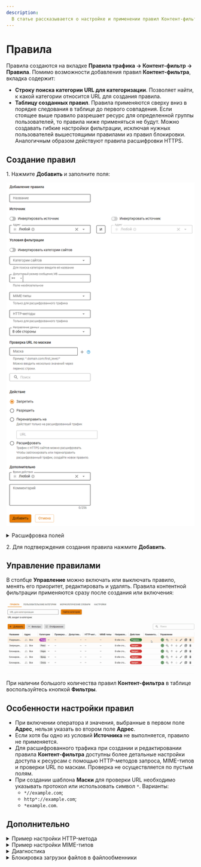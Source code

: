 ```yaml
---
description: 
  В статье рассказывается о настройке и применении правил Контент-фильтра.
---
```


# Правила

Правила создаются на вкладке **Правила трафика -> Контент-фильтр -> Правила**. Помимо возможности добавления правил **Контент-фильтра**, вкладка содержит:

* **Строку поиска категории URL для категоризации**. Позволяет найти, к какой категории относится URL для создания правила.
* **Таблицу созданных правил**. Правила применяются сверху вниз в порядке следования в таблице до первого совпадения. Если стоящее выше правило разрешает ресурс для определенной группы пользователей, то правила ниже применяться не будут. Можно создавать гибкие настройки фильтрации, исключая нужных пользователей вышестоящими правилами из правил блокировки. Аналогичным образом действуют правила расшифровки HTTPS.

## Создание правил

1\. Нажмите **Добавить** и заполните поля:

![](/.gitbook/assets/content-filter26.png)

<details>

<summary>Расшифровка полей</summary>

* **Название** - название правила. Значение не должно быть длиннее 42 символов.
* **Источник**:
  * **Инвертировать источник** - позволяет использовать в правиле все объекты, кроме выбранных в строке **Адрес**.
  * **Адрес** - IP-адрес источника трафика (src), для которых применяется правило. Доступные [объекты](/settings/access-rules/aliases.md): IP-адреса, диапазоны IP-адресов, сети, домены, страны или пользователи и группы.
  * **Оператор `И`** - позволяет выбрать второе условие для трафика. При выборе второго условия правило срабатывает только в случае, если оба условия соответствуют **Источнику**.
* **Условия фильтрации**:
  * **Инвертировать категории сайтов** - позволяет использовать в правиле все категории, кроме выбранных в строке **Категории сайтов**.
  * **Категории сайтов** - поле для выбора [предустановленной или пользовательской категории](/settings/access-rules/content-filter/custom-categories.md), перечень ресурсов, на которые распространяется действие правила.
   {% hint style="warning" %}
   Если поле **Категории сайтов** пустое, правило работать не будет.
   {% endhint %}
  * **Допустимый размер сообщения** - объем HTTP/HTTPS-сообщений в МБ, только целое число:
    *  `>=` - фильтрация сообщений, размер которых больше или равен указанному числу.
    *  `<=` - фильтрация сообщений, размер которых меньше или равен указанному числу.
  * **MIME-типы** - форматы содержимого, к которым будет применяться правило. Форматы объединены в группы в зависимости от типа контента. Например, Audio (mp4, wav, wave и др.), Video (jpeg, mpeg, jmp и др.), Image (bmp, gif, png и др.). Настройки можно применить как к группе форматов, так и каждому формату отдельно.
  * **HTTP-методы** - методы запроса, которые будут применяться для всего HTTP- или HTTPS-трафика. Используются для более точной фильтрации трафика, например, для ограничения скачивание чего-либо на сайтах, заполнение форм и т.п.. Доступные методы:
    * GET - извлечение данных ресурса, содержащих тело ответа.
    * HEAD - извлечение данных ресурса, не содержащих тело ответа.
    * POST - отправка данных на определенный ресурс.
    * PUT - замена текущих значений ресурса.
    * DELETE - удаление ресурса.
    * OPTIONS - описание параметров соединения с ресурсом.
    * PATCH - частичное изменение ресурса.
    * TRACE - вызов возвращаемого тестового сообщения с ресурса.
    * CONNECT - установка соединения с ресурсом.
  * **Направление данных**:
    * В обе стороны - фильтрация как входящего, так и исходящего трафика.
    * Входящее направление - фильтрация трафика на Ideco NGFW от внешних источников.
    * Исходящее направление - фильтрация трафика от Ideco NGFW к внешним ресурсам.
* **Проверка URL по маскам**:
  * **Маска** - шаблон URL. Значение не должно быть длиннее 255 символов. Максимальное количество URL - 100.
  * **Поиск** - поиск по введеным значениям **Маски**.
* **Действия**:
  * **Запретить** - запрещает трафик.
  * **Разрешить** - разрешает трафик и направляет его в модули **Морфологический анализ** и **Антивирус**.
  * **Перенаправить на** - перенаправляет расшифрованный трафик на указанный URL.
  * **Расшифровать** - расшифровывает трафик с HTTPS сайтов.

{% hint style="info" %}
Если выбрать действие **Перенаправить на**, то нужно создать аналогичное правило с действием **Расшифровать** и поместить его выше перенаправляющего правила.

Для расшифрованного трафика при создании и редактировании правила **Контент-фильтра** можно настроить доступ к ресурсам с помощью HTTP-методов запроса и MIME-типов.  Проверка не осуществляется по пустым полям.

{% endhint %}

* **Дополнительно**:
  * **Время действия** - время действия правила. Указываются временные промежутки (например, **Рабочее время**), которые определяются в [Объектах](/settings/access-rules/aliases.md). По умолчанию установлено значение **Любой**.
  * **Комментарий** - произвольный текст. Значение не должно быть длиннее 255 символов.

</details>

2\. Для подтверждения создания правила нажмите **Добавить**.

## Управление правилами

В столбце **Управление** можно включать или выключать правило, менять его приоритет, редактировать и удалять. Правила контентной фильтрации применяются сразу после создания или включения:

![](/.gitbook/assets/content-filter1.gif)

При наличии большого количества правил **Контент-фильтра** в таблице воспользуйтесь кнопкой **Фильтры**.

## Особенности настройки правил

* При включении оператора `И` значения, выбранные в первом поле **Адрес**, нельзя указать во втором поле **Адрес**.
* Если хотя бы одно из условий **Источника** не выполняется, правило не применяется.
* Для расшифрованного трафика при создании и редактировании правила **Контент-фильтра** доступны более детальные настройки доступа к ресурсам с помощью HTTP-методов запроса, MIME-типов и проверки URL по маскам. Проверка не осуществляется по пустым полям.
* При создании шаблона **Маски** для проверки URL необходимо указывать протокол или использовать символ `*`. Варианты:
  * `*//example.com`;
  * `http*://example.com`;
  * `*example.com`.

## Дополнительно

<details>

<summary>Пример настройки HTTP-метода</summary>

Необходимо запретить пользователям вводить данные на запрещенных сайтах. 

Перейдите в раздел **Правила трафика -> Контент-фильтр -> Правила** и нажмите **Добавить**. Заполните поля:

![](/.gitbook/assets/content-filter27.png)

* **Адрес** - выберите пользователей, для которых будет работать правило.
* **Категории сайтов** - выберите категорию сайтов, для которых должно работать правило, например, **Запрещенные сайты**. 
* **HTTP-методы** - выберите метод `POST`, чтобы запретить отправку данных на определенный ресурс.
* Выберите **Запретить**, чтобы правило работало как запрещающее.

При сохранении правила сайты будут открываться, но пользователь не сможет отправить данные (например, заполнить форму обратной связи или ввести логин и пароль).

</details>

<details>

<summary>Пример настройки MIME-типов</summary>

Необходимо запретить конкретному пользователю (например, user1) воспроизводить видеоконтент на запрещенных сайтах. 

Перейдите в раздел **Правила трафика -> Контент-фильтр -> Правила** и нажмите **Добавить**. Заполните поля, как на скриншоте:

![](/.gitbook/assets/content-filter28.png)

В поле **Категории сайтов** укажите предварительно созданную пользовательскую категорию **Запрещенные сайты**. В поле **MIME-типы** выберите все форматы группы **Video**. Примените действие правила **Запретить**. При сохранении правила сайт откроется, если трафик не заблокирован другим правилом, но видеоконтент не воспроизведется.

</details>

<details>

<summary>Диагностика</summary>

Если правила контентной фильтрации не действуют, проверьте следующие параметры в настройках:

* IP-адрес компьютера пользователя должен соответствовать его адресу в авторизации (раздел **Мониторинг -> Сессии пользователей**), пользователь должен находиться в нужной группе, на которую назначено правило.
* IP-адрес пользователя и ресурса, к которому обращается, не должен входить в исключения прокси-сервера.
* В браузере и на компьютере пользователя не должны использоваться функции или плагины VPN, не прописаны сторонние прокси-серверы.

Дополнительно проверьте настройки:

* Категоризацию ресурса, к которому обращаетесь, в поле **URL для категоризации** на вкладке **Правила**:

![](/.gitbook/assets/content-filter2.gif)

<!-- Для этого вставьте в поле ссылку на ресурс, который требуется категоризировать, и нажмите **Найти категории**. Категории, в которые входит URL, отобразится ниже. -->

* Правила контентной фильтрации по блокировке опасных и потенциально опасных файлов с помощью сервиса [security.ideco.ru](https://security.ideco.ru).

  {% hint style="info" %}
  Если сайт неправильно категоризирован, воспользуйтесь формой обратной связи [SkyDNS](https://www.skydns.ru/contact-us).
  {% endhint %}

</details>

<details>

<summary>Блокировка загрузки файлов в файлообменники</summary>

Блокирование этой категории требует особой настройки правил **Контент-фильтра**. В случае с файлообменниками расшифровки трафика может быть недостаточно у категорий: **Файлообменники, Файловые хранилища, Файловые архивы** и **Загрузка файлов в файлообменники**.

Чтобы заблокировать загрузку файлов в облака через браузер, выполните действия:

1\. Включите **Блокировку протоколов Quic/HTTP3** на вкладке **Контент-фильтр -> Настройки**:

  ![](/.gitbook/assets/content-filter.png)

2\. Создайте пользовательскую категорию для расшифровки трафика и укажите домены нужных файлообменников, используя маску `example.com`:

  ![](/.gitbook/assets/content-filter1.png)

3\. Создайте правило, расшифровывающее трафик созданной в п. 2 категории:

  ![](/.gitbook/assets/content-filter2.png)

4\. Ниже создайте запрещающее правило для категории **Загрузка файлов в файлообменник**:

  ![](/.gitbook/assets/content-filter3.png)

5\. Проверьте, работает ли блокировка: с устройства пользователя, для которого настроена, зайдите на сайты нужных файлообменников и попробуйте загрузить файлы.\
Если загрузка проходит, то:

* Добавьте в пользовательскую категорию домены файлообменников, используя любые варианты масок: `subdomain.example.com`, `*.subdomain.example.com`, `subdomain.example.com/home`, `*.example.com`.
* Создайте в **Контент-фильтре** правило, расшифровывающее весь трафик пользователя, а ниже - правило, запрещающее загрузку файлов в файлообменники:

![](/.gitbook/assets/content-filter4.png)

{% hint style="info" %}
Если не удалось выполнить настройку, то обратитесь в [Техническую поддержку](/general/technical-support.md).
{% endhint %}

</details>